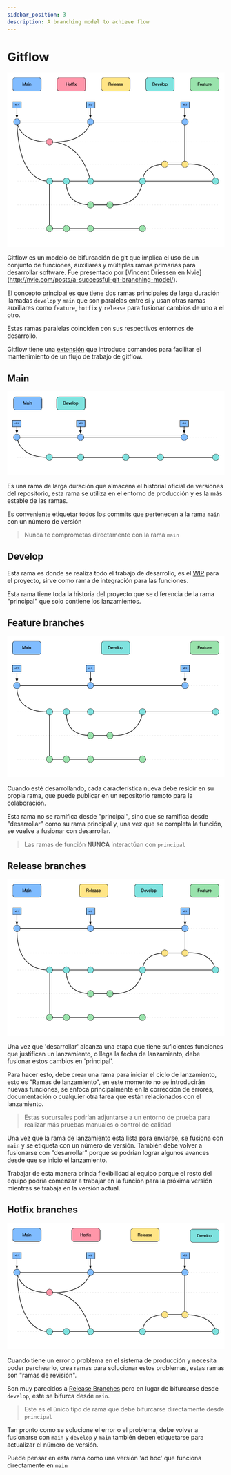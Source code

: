 ```yaml
---
sidebar_position: 3
description: A branching model to achieve flow
---
```


# Gitflow

![Flujo de trabajo de Gitflow](./images/gitflow-workflow.png)

Gitflow es un modelo de bifurcación de git que implica el uso de un conjunto de funciones, auxiliares y múltiples ramas primarias para desarrollar software. Fue presentado por [Vincent Driessen en Nvie] (http://nvie.com/posts/a-successful-git-branching-model/).

El concepto principal es que tiene dos ramas principales de larga duración llamadas `develop` y `main` que son paralelas entre sí y usan otras ramas auxiliares como `feature`, `hotfix` y `release` para fusionar cambios de uno a el otro.

Estas ramas paralelas coinciden con sus respectivos entornos de desarrollo.

Gitflow tiene una [extensión](https://github.com/nvie/gitflow) que introduce comandos para facilitar el mantenimiento de un flujo de trabajo de gitflow.

## Main

![Sucursal principal](./images/main-develop-branch.png)

Es una rama de larga duración que almacena el historial oficial de versiones del repositorio, esta rama se utiliza en el entorno de producción y es la más estable de las ramas.

Es conveniente etiquetar todos los commits que pertenecen a la rama `main` con un número de versión

> Nunca te comprometas directamente con la rama `main`

## Develop

Esta rama es donde se realiza todo el trabajo de desarrollo, es el [WIP](https://www.investopedia.com/terms/w/workinprogress.asp) para el proyecto, sirve como rama de integración para las funciones.

Esta rama tiene toda la historia del proyecto que se diferencia de la rama "principal" que solo contiene los lanzamientos.

## Feature branches

![Feature branches](./images/feature-branch.png)

Cuando esté desarrollando, cada característica nueva debe residir en su propia rama, que puede publicar en un repositorio remoto para la colaboración.

Esta rama no se ramifica desde "principal", sino que se ramifica desde "desarrollar" como su rama principal y, una vez que se completa la función, se vuelve a fusionar con desarrollar.

> Las ramas de función **NUNCA** interactúan con `principal`

## Release branches

![Release branches](./images/release-branch.png)

Una vez que 'desarrollar' alcanza una etapa que tiene suficientes funciones que justifican un lanzamiento, o llega la fecha de lanzamiento, debe fusionar estos cambios en 'principal'.

Para hacer esto, debe crear una rama para iniciar el ciclo de lanzamiento, esto es "Ramas de lanzamiento", en este momento no se introducirán nuevas funciones, se enfoca principalmente en la corrección de errores, documentación o cualquier otra tarea que están relacionados con el lanzamiento.

> Estas sucursales podrían adjuntarse a un entorno de prueba para realizar más pruebas manuales o control de calidad

Una vez que la rama de lanzamiento está lista para enviarse, se fusiona con `main` y se etiqueta con un número de versión. También debe volver a fusionarse con "desarrollar" porque se podrían lograr algunos avances desde que se inició el lanzamiento.

Trabajar de esta manera brinda flexibilidad al equipo porque el resto del equipo podría comenzar a trabajar en la función para la próxima versión mientras se trabaja en la versión actual.

## Hotfix branches

![Hotfix branches](./images/hotfix-branch.png)

Cuando tiene un error o problema en el sistema de producción y necesita poder parchearlo, crea ramas para solucionar estos problemas, estas ramas son "ramas de revisión".

Son muy parecidos a [Release Branches](#release-branches) pero en lugar de bifurcarse desde `develop`, este se bifurca desde `main`.

> Este es el único tipo de rama que debe bifurcarse directamente desde `principal`

Tan pronto como se solucione el error o el problema, debe volver a fusionarse con `main` y `develop` y `main` también deben etiquetarse para actualizar el número de versión.

Puede pensar en esta rama como una versión 'ad hoc' que funciona directamente en `main`
